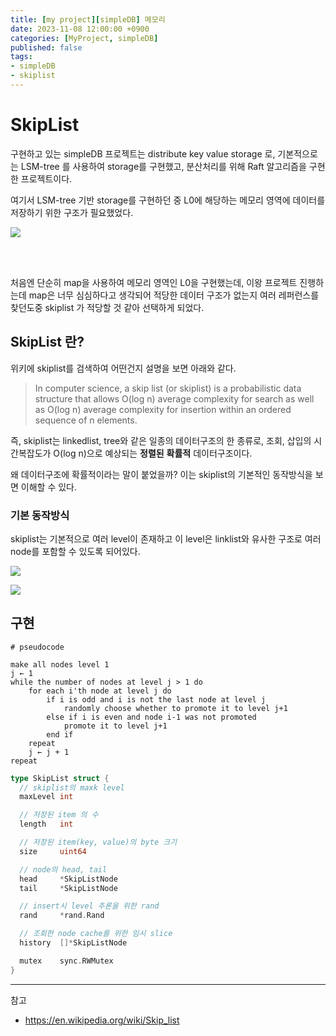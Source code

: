 ```yaml
---
title: [my project][simpleDB] 메모리 
date: 2023-11-08 12:00:00 +0900
categories: [MyProject, simpleDB]
published: false
tags:
- simpleDB
- skiplist
---
```


# SkipList

구현하고 있는 simpleDB 프로젝트는 distribute key value storage 로,
기본적으로는 LSM-tree 를 사용하여 storage를 구현했고, 분산처리를 위해 Raft 알고리즘을 구현한 프로젝트이다.

여기서 LSM-tree 기반 storage를 구현하던 중 L0에 해당하는 메모리 영역에 데이터를 저장하기 위한 구조가 필요했었다.

![](https://d3i71xaburhd42.cloudfront.net/63c1a337908cf35784ad682e5c7d946f225bddc5/2-Figure1-1.png) 

<br></br>

처음엔 단순히 map을 사용하여 메모리 영역인 L0을 구현했는데, 이왕 프로젝트 진행하는데 map은 너무 심심하다고 생각되어 적당한 데이터 구조가 없는지 여러 레퍼런스를 찾던도중 skiplist 가 적당할 것 같아 선택하게 되었다.

## SkipList 란?

위키에 skiplist를 검색하여 어떤건지 설명을 보면 아래와 같다.

> In computer science, a skip list (or skiplist) is a probabilistic data structure that allows O(log n) average complexity for search as well as O(log n) average complexity for insertion within an ordered sequence of n elements. 

즉, skiplist는 linkedlist, tree와 같은 일종의 데이터구조의 한 종류로, 조회, 삽입의 시간복잡도가 O(log n)으로 예상되는 **정렬된** **확률적** 데이터구조이다.

왜 데이터구조에 확률적이라는 말이 붙었을까? 이는 skiplist의 기본적인 동작방식을 보면 이해할 수 있다.

### 기본 동작방식

skiplist는 기본적으로 여러 level이 존재하고 이 level은 linklist와 유사한 구조로 여러 node를 포함할 수 있도록 되어있다.

![](https://upload.wikimedia.org/wikipedia/commons/thumb/8/86/Skip_list.svg/400px-Skip_list.svg.png)



![](https://upload.wikimedia.org/wikipedia/commons/thumb/2/2c/Skip_list_add_element-en.gif/400px-Skip_list_add_element-en.gif)

## 구현

```
# pseudocode

make all nodes level 1
j ← 1
while the number of nodes at level j > 1 do
    for each i'th node at level j do
        if i is odd and i is not the last node at level j
            randomly choose whether to promote it to level j+1
        else if i is even and node i-1 was not promoted
            promote it to level j+1
        end if
    repeat
    j ← j + 1
repeat
```

```go
type SkipList struct {
  // skiplist의 maxk level
  maxLevel int            

  // 저장된 item 의 수
  length   int

  // 저장된 item(key, value)의 byte 크기
  size     uint64

  // node의 head, tail
  head     *SkipListNode
  tail     *SkipListNode

  // insert시 level 추론을 위한 rand
  rand     *rand.Rand

  // 조회한 node cache를 위한 임시 slice
  history  []*SkipListNode

  mutex    sync.RWMutex
}
```

---
참고
 - https://en.wikipedia.org/wiki/Skip_list
